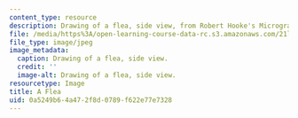 ```yaml
---
content_type: resource
description: Drawing of a flea, side view, from Robert Hooke's Micrographia.
file: /media/https%3A/open-learning-course-data-rc.s3.amazonaws.com/21l-016-learning-from-the-past-drama-science-performance-spring-2009/0a5249b64a472f8d0789f622e77e7328_07.jpg
file_type: image/jpeg
image_metadata:
  caption: Drawing of a flea, side view.
  credit: ''
  image-alt: Drawing of a flea, side view.
resourcetype: Image
title: A Flea
uid: 0a5249b6-4a47-2f8d-0789-f622e77e7328
---
```


